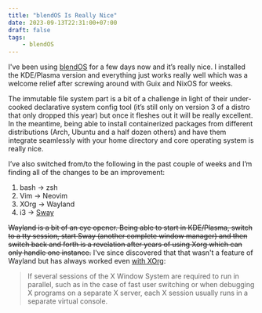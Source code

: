 ```yaml
---
title: "blendOS Is Really Nice"
date: 2023-09-13T22:31:00+07:00
draft: false
tags: 
    - blendOS
---
```

I've been using [blendOS](https://blendos.co/) for a few days now and it’s really nice. I installed the KDE/Plasma version and everything just works really well which was a welcome relief after screwing around with Guix and NixOS for weeks.
<!--more-->
The immutable file system part is a bit of a challenge in light of their under-cooked declarative system config tool (it’s still only on version 3 of a distro that only dropped this year) but once it fleshes out it will be really excellent. In the meantime, being able to install containerized packages from different distributions (Arch, Ubuntu and a half dozen others) and have them integrate seamlessly with your home directory and core operating system is really nice.

I’ve also switched from/to the following in the past couple of weeks and I’m finding all of the changes to be an improvement:

1. bash -> zsh
2. Vim -> Neovim
3. XOrg -> Wayland
4. i3 -> [Sway](https://swaywm.org/)

~~Wayland is a bit of an eye opener. Being able to start in KDE/Plasma, switch to a tty session, start Sway (another complete window manager) and then switch back and forth is a revelation after years of using Xorg which can only handle one instance.~~ I've since discovered that that wasn't a feature of Wayland but has always worked even [with XOrg](https://en.wikipedia.org/wiki/Virtual_console):

> If several sessions of the X Window System are required to run in parallel, such as in the case of fast user switching or when debugging X programs on a separate X server, each X session usually runs in a separate virtual console. 



